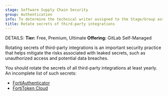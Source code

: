 ```yaml
---
stage: Software Supply Chain Security
group: Authentication
info: To determine the technical writer assigned to the Stage/Group associated with this page, see https://handbook.gitlab.com/handbook/product/ux/technical-writing/#assignments
title: Rotate secrets of third-party integrations
---
```


DETAILS:
**Tier:** Free, Premium, Ultimate
**Offering:** GitLab Self-Managed

Rotating secrets of third-party integrations is an important security practice
that helps mitigate the risks associated with leaked secrets, such as
unauthorized access and potential data breaches.

You should rotate the secrets of all third-party integrations at least yearly.
An incomplete list of such secrets:

- [FortiAuthenticator](../user/profile/account/two_factor_authentication.md#enable-a-one-time-password-authenticator-using-fortiauthenticator)
- [FortiToken Cloud](../user/profile/account/two_factor_authentication.md#enable-a-one-time-password-authenticator-using-fortitoken-cloud)
